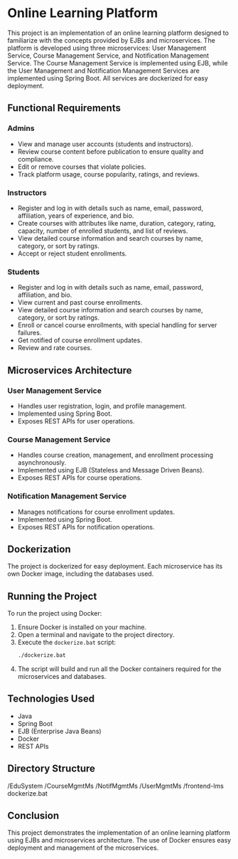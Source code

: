 # Online Learning Platform

This project is an implementation of an online learning platform designed to familiarize with the concepts provided by EJBs and microservices. The platform is developed using three microservices: User Management Service, Course Management Service, and Notification Management Service. The Course Management Service is implemented using EJB, while the User Management and Notification Management Services are implemented using Spring Boot. All services are dockerized for easy deployment.

## Functional Requirements

### Admins
- View and manage user accounts (students and instructors).
- Review course content before publication to ensure quality and compliance.
- Edit or remove courses that violate policies.
- Track platform usage, course popularity, ratings, and reviews.

### Instructors
- Register and log in with details such as name, email, password, affiliation, years of experience, and bio.
- Create courses with attributes like name, duration, category, rating, capacity, number of enrolled students, and list of reviews.
- View detailed course information and search courses by name, category, or sort by ratings.
- Accept or reject student enrollments.

### Students
- Register and log in with details such as name, email, password, affiliation, and bio.
- View current and past course enrollments.
- View detailed course information and search courses by name, category, or sort by ratings.
- Enroll or cancel course enrollments, with special handling for server failures.
- Get notified of course enrollment updates.
- Review and rate courses.

## Microservices Architecture

### User Management Service
- Handles user registration, login, and profile management.
- Implemented using Spring Boot.
- Exposes REST APIs for user operations.

### Course Management Service
- Handles course creation, management, and enrollment processing asynchronously.
- Implemented using EJB (Stateless and Message Driven Beans).
- Exposes REST APIs for course operations.

### Notification Management Service
- Manages notifications for course enrollment updates.
- Implemented using Spring Boot.
- Exposes REST APIs for notification operations.

## Dockerization

The project is dockerized for easy deployment. Each microservice has its own Docker image, including the databases used.

## Running the Project

To run the project using Docker:

1. Ensure Docker is installed on your machine.
2. Open a terminal and navigate to the project directory.
3. Execute the `dockerize.bat` script:
   ```bash
   ./dockerize.bat
4. The script will build and run all the Docker containers required for the microservices and databases.

## Technologies Used
- Java
- Spring Boot
- EJB (Enterprise Java Beans)
- Docker
- REST APIs

## Directory Structure

/EduSystem
    /CourseMgmtMs
    /NotifMgmtMs
    /UserMgmtMs
    /frontend-lms
    dockerize.bat

## Conclusion
This project demonstrates the implementation of an online learning platform using EJBs and microservices architecture. The use of Docker ensures easy deployment and management of the microservices.    
